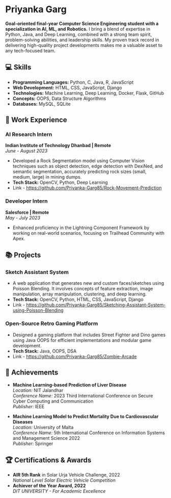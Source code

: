 # Priyanka Garg

**Goal-oriented final-year Computer Science Engineering student with a specialization in AI, ML, and Robotics.** I bring a blend of expertise in Python, Java, and Deep Learning, combined with a strong team spirit, problem-solving abilities, and leadership skills. My proven track record in delivering high-quality project developments makes me a valuable asset to any tech-focused team.

## 💻 Skills
- **Programming Languages:** Python, C, Java, R, JavaScript
- **Web Development:** HTML, CSS, JavaScript, Django
- **Technologies:** Machine Learning, Deep Learning, Docker, Flask, GitHub
- **Concepts:** OOPS, Data Structure Algorithms
- **Databases:** MySQL, SQLite

## 💼 Work Experience

### AI Research Intern  
**Indian Institute of Technology Dhanbad | Remote**  
*June - August 2023*
- Developed a Rock Segmentation model using Computer Vision techniques such as object detection, edge detection with DexiNed, and semantic segmentation, accurately predicting rock sizes (small, medium, large) in mining dumps.
- **Tech Stack:** OpenCV, Python, Deep Learning
- Link - https://github.com/Priyanka-Garg85/Rock-Movement-Prediction

### Developer Intern  
**Salesforce | Remote**  
*May - July 2023*
- Enhanced proficiency in the Lightning Component Framework by working on real-world scenarios, focusing on Trailhead Community with Apex.

## 📚 Projects

### Sketch Assistant System
- A web application that generates new and custom faces/sketches using Poisson Blending. It involves concepts of feature extraction, image manipulation, array manipulation, clustering, and deep learning.
- **Tech Stack:** OpenCV, Python, HTML, CSS, JavaScript, Django
- Link - https://github.com/Priyanka-Garg85/Sketching-Assistant-System-using-Poisson-Blending

### Open-Source Retro Gaming Platform
- Designed a gaming platform that includes Street Fighter and Dino games using Java OOPS for efficient implementations and modular game development.
- **Tech Stack:** Java, OOPS, DSA
- Link - https://github.com/Priyanka-Garg85/Zombie-Arcade

## 📝 Achievements

- **Machine Learning-based Prediction of Liver Disease**  
  *Location:* NIT Jalandhar  
  *Conference Name:* 2023 Third International Conference on Secure Cyber Computing and Communication  
  *Publisher:* IEEE

- **Machine Learning Model to Predict Mortality Due to Cardiovascular Diseases**  
  *Location:* University of Malta  
  *Conference Name:* 5th International Conference on Information Systems and Management Science 2022  
  *Publisher:* Springer

## 🏆 Certifications & Awards
- **AIR 5th Rank** in Solar Urja Vehicle Challenge, 2022  
  *National Level Solar Electric Vehicle Competition*
- **Achiever of the Year Award, 2022**  
  *DIT UNIVERSITY - For Academic Excellence*
